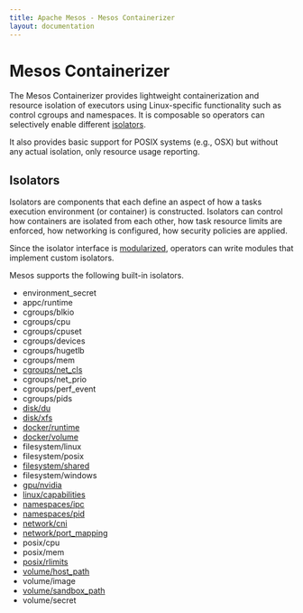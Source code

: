 ```yaml
---
title: Apache Mesos - Mesos Containerizer
layout: documentation
---
```


# Mesos Containerizer

The Mesos Containerizer provides lightweight containerization and
resource isolation of executors using Linux-specific functionality
such as control cgroups and namespaces. It is composable so operators
can selectively enable different [isolators](#isolators).

It also provides basic support for POSIX systems (e.g., OSX) but
without any actual isolation, only resource usage reporting.

## Isolators

Isolators are components that each define an aspect of how a tasks
execution environment (or container) is constructed. Isolators can
control how containers are isolated from each other, how task resource
limits are enforced, how networking is configured, how security
policies are applied.

Since the isolator interface is [modularized](modules.md), operators
can write modules that implement custom isolators.

Mesos supports the following built-in isolators.

- environment\_secret
- appc/runtime
- cgroups/blkio
- cgroups/cpu
- cgroups/cpuset
- cgroups/devices
- cgroups/hugetlb
- cgroups/mem
- [cgroups/net_cls](isolators/cgroups-net-cls.md)
- cgroups/net\_prio
- cgroups/perf\_event
- cgroups/pids
- [disk/du](isolators/disk-du.md)
- [disk/xfs](isolators/disk-xfs.md)
- [docker/runtime](isolators/docker-runtime.md)
- [docker/volume](isolators/docker-volume.md)
- filesystem/linux
- filesystem/posix
- [filesystem/shared](isolators/filesystem-shared.md)
- filesystem/windows
- [gpu/nvidia](gpu-support.md)
- [linux/capabilities](isolators/linux-capabilities.md)
- [namespaces/ipc](isolators/namespaces-ipc.md)
- [namespaces/pid](isolators/namespaces-pid.md)
- [network/cni](cni.md)
- [network/port_mapping](isolators/network-port-mapping.md)
- posix/cpu
- posix/mem
- [posix/rlimits](isolators/posix-rlimits.md)
- [volume/host_path](container-volume.md#host_path-volume-source)
- volume/image
- [volume/sandbox_path](container-volume.md#sandbox_path-volume-source)
- volume/secret
